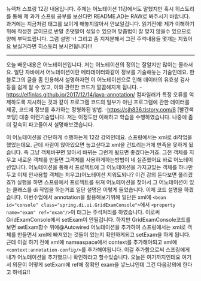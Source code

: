 뉴렉처 스프링 12강 내용입니다. 주제는 어노테이션 11강에서도 말했지만 혹시 히스토리를 통해 제 과거 스프링 공부를 보신다면
README.AD는 RAW로 봐주시기 바랍니다. 과거에는 지금처럼 태그를 보이게 해놓지않아서 안보일겁니다.
읽기전에! 제가 이해하기위해 작성한 글이므로 반말 존댓말이 섞일수 있으며 맞춤법이 잘 맞지 않을수 있으므로 양해 부탁드립니다. 그럼 설명ㄱ!
그리고 좀 지저분해서 그전 주석내용들 몇개는 지웠어요 보실거라면 히스토리 보시면됩니다!!!

---

오늘 배운내용은 어노테이션입니다. 저는 어노테이션의 정의는 잘알지만 많이는 몰라서요. 일단 자바에서 어노테이션이란
메타데이터와같이 정보를 기술해놓는 기술인데요. 한 블로그의 글을 좀 인용해서 설명하자면
이 어노테이션으로 인해 데이터의 유효성 검사 등을 쉽게 알 수 있고, 이와 관련한 코드가 깔끔해지게 됩니다. -https://elfinlas.github.io/2017/12/14/java-annotation/
컴파일러가 특정 오류를 억제하도록 지시하는 것과 같이 프로그램 코드의 일부가 아닌 프로그램에 관한 데이터를 제공, 코드에 정보를 추가하는 정형화된 방법. -https://sjh836.tistory.com/8 [빨간색코딩]
대충 이런기술입니다. 저는 이정도만 이해하고 학습을 수행하였습니다. 나중에 좀더 깊숙히 파고들어서 설명해보겠습니다.

이 어노테이션을 간단하게 수행하는게 12강 강의인데요. 스프링에서는 xml로 di작업을 했었는데요. 근데 사람이 앉아있으면 눕고싶다고
xml을 건드리는거에 만족을 못하게 됬습니다. 즉 그냥 객체바꾸면 알아서 바뀌는 그런게 됬으면 좋겠다는거죠. 그전 객체를 지우고
새로운 객체를 만들면 그객체를 사용하게하는방법이 네 실존했어요 바로 어노테이션입니다.
어노테이션을 통해서 프로젝트에 그 어노테이션을 가지고있는 객체를 하나만두고 이제 안사용할 객체는 지우고(어노테이션 지워도되나? 이건 강의
듣다보면 풀리겠죠?) 실행을 하면 스프링에서 프로젝트를 뒤져 어노테이션을 찾아서 그 어노테이션이 있는 클래스를 di 작업을 하는거죠
일단 설명은 이렇게 들었습니다. 이제 코드 설명을 하겠습니다.
이번수업에서 annotation을 활용해보기위해 일단은 xml에 `<bean id="console" class="spring.di.ui.GridExamConsole">`에서 `<property name="exam" ref="exam"/>`이 태그는
주석처리를 하였습니다. 이로써 GridExamConsole에서 setExam이 안될겁니다. 하지만 GridExamConsole코드를 보면 setExam함수 위에@Autowired 어노테이션을 추가하여
스프링에서는 xml로 객체를 만들면서 xml에 빠져있는 것들이 있는지 확인하게되고 setExam을 하게 됩니다. 근데 이걸 하기 전에 xml에 nameaspace에서
context를 추가해야되고 xml에 `<context:annotation-config/>`를 추가해야됩니다. 이걸 추가함으로써 스프링에게 내가 어노테이션을 추가했으니 확인하라고 할수있습니다.
오늘은 여기까지인데요 여기서 의문이 어떻게 setExam에 ref에 정확인 exam을 넣느냐인데 그건 다음강의에 한다고 하네요!!
